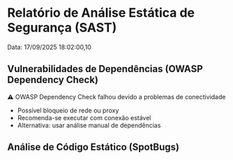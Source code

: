 # Relatório de Análise Estática de Segurança (SAST) 
Data: 17/09/2025 18:02:00,10 
 
## Vulnerabilidades de Dependências (OWASP Dependency Check) 
 
⚠️ OWASP Dependency Check falhou devido a problemas de conectividade 
- Possível bloqueio de rede ou proxy 
- Recomenda-se executar com conexão estável 
- Alternativa: usar análise manual de dependências 
 
## Análise de Código Estático (SpotBugs) 
 
